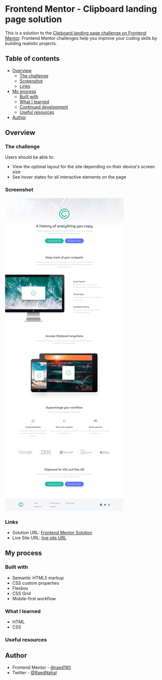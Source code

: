 # Frontend Mentor - Clipboard landing page solution

This is a solution to the [Clipboard landing page challenge on Frontend Mentor](https://www.frontendmentor.io/challenges/clipboard-landing-page-5cc9bccd6c4c91111378ecb9). Frontend Mentor challenges help you improve your coding skills by building realistic projects. 

## Table of contents

- [Overview](#overview)
  - [The challenge](#the-challenge)
  - [Screenshot](#screenshot)
  - [Links](#links)
- [My process](#my-process)
  - [Built with](#built-with)
  - [What I learned](#what-i-learned)
  - [Continued development](#continued-development)
  - [Useful resources](#useful-resources)
- [Author](#author)

## Overview

### The challenge

Users should be able to:

- View the optimal layout for the site depending on their device's screen size
- See hover states for all interactive elements on the page

### Screenshot

![](./screenshot/desktop-design1.jpg)

### Links

- Solution URL: [Frontend Mentor Solution](https://www.frontendmentor.io/solutions/clipboard-landing-page-responsive-using-css-grid-and-css-flex-AFuGsG-e1c)
- Live Site URL: [live site URL ](https://raed190.github.io/Clipboard-landing-page/)

## My process

### Built with

- Semantic HTML5 markup
- CSS custom properties
- Flexbox
- CSS Grid
- Mobile-first workflow

### What I learned

- HTML
- CSS

### Useful resources

## Author

- Frontend Mentor - [@raed190](https://www.frontendmentor.io/profile/raed190)
- Twitter - [@RaedNahal](https://twitter.com/RaedNahal)
